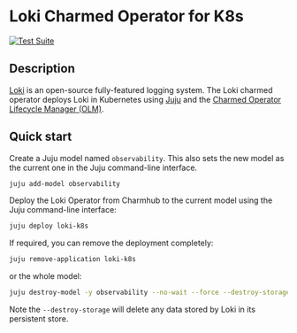 # Loki Charmed Operator for K8s

[![Test Suite](https://github.com/canonical/loki-k8s-operator/actions/workflows/release-edge.yaml/badge.svg)](https://github.com/canonical/loki-k8s-operator/actions/workflows/release-edge.yaml)

## Description

[Loki](https://grafana.com/oss/loki/) is an open-source fully-featured logging system. The Loki charmed operator deploys Loki in Kubernetes using [Juju](https://juju.is) and the [Charmed Operator Lifecycle Manager (OLM)](https://juju.is/docs/olm).


## Quick start

Create a Juju model named `observability`. This also sets the new model as the current one in the Juju command-line interface.

```bash
juju add-model observability
```

Deploy the Loki Operator from Charmhub to the current model using the Juju command-line interface:

```bash
juju deploy loki-k8s
```

If required, you can remove the deployment completely:

```bash
juju remove-application loki-k8s
```

or the whole model:

```bash
juju destroy-model -y observability --no-wait --force --destroy-storage
```
Note the `--destroy-storage` will delete any data stored by Loki in its persistent store.
